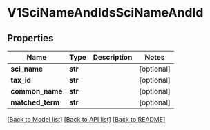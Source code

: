# V1SciNameAndIdsSciNameAndId


## Properties
Name | Type | Description | Notes
------------ | ------------- | ------------- | -------------
**sci_name** | **str** |  | [optional] 
**tax_id** | **str** |  | [optional] 
**common_name** | **str** |  | [optional] 
**matched_term** | **str** |  | [optional] 

[[Back to Model list]](../README.md#documentation-for-models) [[Back to API list]](../README.md#documentation-for-api-endpoints) [[Back to README]](../README.md)


